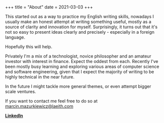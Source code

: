 +++
title = "About"
date = 2021-03-03
+++

This started out as a way to practice my English writing skills, nowadays I usually make an honest attempt at writing something useful, mostly as a source of clarity and innovation for myself.
Surprisingly, it turns out that it's not so easy to present ideas clearly and precisely - especially in a foreign language.

Hopefully this will help.

Privately I'm a mix of a technologist, novice philosopher and an amateur investor with interest in finance. Expect the oddest from each. Recently I've been mostly busy learning and exploring various areas of computer science and software engineering, given that I expect the majority of writing to be highly technical in the near future.

In the future I might tackle more general themes, or even attempt bigger scale ventures.

If you want to contact me feel free to do so at marcin.mazurkiewicz@laeith.com

[**LinkedIn**](https://www.linkedin.com/in/marcin-mazurkiewicz-aa57b278/)
